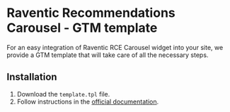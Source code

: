 # Raventic Recommendations Carousel - GTM template

For an easy integration of Raventic RCE Carousel widget into your site, we provide a GTM template that will take care of all the necessary steps.

## Installation
 
1. Download the `template.tpl` file.
2. Follow instructions in the [official documentation](https://doc.raventic.dev/product-recommendations/).
